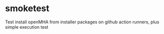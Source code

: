 # smoketest
Test install openMHA from installer packages on github action runners, plus simple execution test
